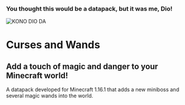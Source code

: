### You thought this would be a datapack, but it was me, Dio!

![KONO DIO DA](https://cdn.discordapp.com/attachments/504070717529391114/738946123661574285/unknown.png)

# Curses and Wands
## Add a touch of magic and danger to your Minecraft world!

A datapack developed for Minecraft 1.16.1 that adds a new miniboss and several magic wands into the world.
